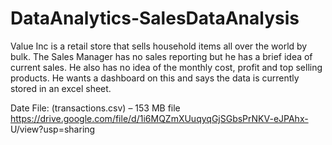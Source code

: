 # DataAnalytics-SalesDataAnalysis
Value Inc is a retail store that sells household items all over the world by bulk. 
The Sales Manager has no sales reporting but he has a brief idea of current sales. 
He also has no idea of the monthly cost, profit and top selling products. 
He wants a dashboard on this and says the data is currently stored in an excel sheet.


Date File: (transactions.csv) – 153 MB file
https://drive.google.com/file/d/1i6MQZmXUuqyqGjSGbsPrNKV-eJPAhx- U/view?usp=sharing
